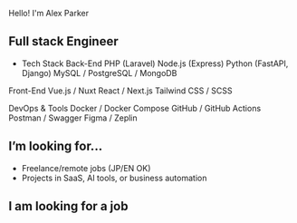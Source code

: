 Hello! I'm Alex Parker

## Full stack Engineer
- Tech Stack
Back-End
  PHP (Laravel)
  Node.js (Express)
  Python (FastAPI, Django)
  MySQL / PostgreSQL / MongoDB
  
Front-End
  Vue.js / Nuxt
  React / Next.js
  Tailwind CSS / SCSS

DevOps & Tools
  Docker / Docker Compose
  GitHub / GitHub Actions
  Postman / Swagger
  Figma / Zeplin

##  I’m looking for...
- Freelance/remote jobs (JP/EN OK)
- Projects in SaaS, AI tools, or business automation

## I am looking for a job


